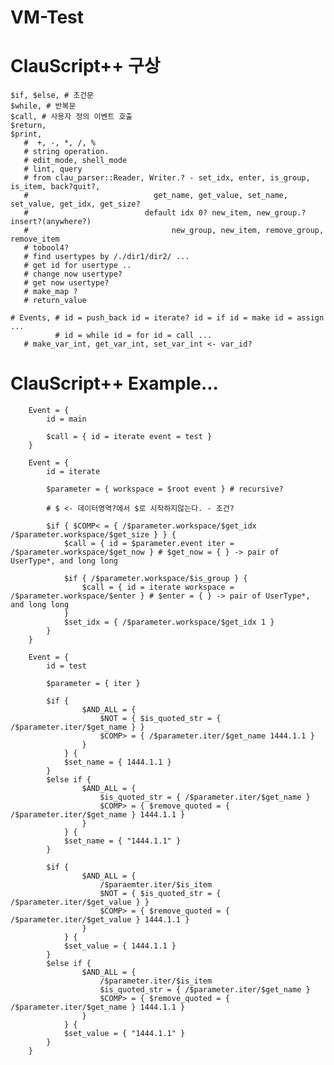 # VM-Test

# ClauScript++ 구상
    $if, $else, # 조건문 
    $while, # 반복문
    $call, # 사용자 정의 이벤트 호출
    $return,
    $print,
       #  +, -, *, /, %
       # string operation.
       # edit_mode, shell_mode
       # lint, query
       # from clau_parser::Reader, Writer.? - set_idx, enter, is_group, is_item, back?quit?, 
       #                            get_name, get_value, set_name, set_value, get_idx, get_size?
       #                          default idx 0? new_item, new_group.? insert?(anywhere?)
       #                                new_group, new_item, remove_group, remove_item
       # tobool4?
       # find usertypes by /./dir1/dir2/ ...
       # get id for usertype ..
       # change now usertype?
       # get now usertype?
       # make_map ? 
       # return_value
       
    # Events, # id = push_back id = iterate? id = if id = make id = assign ...
              # id = while id = for id = call ... 
       # make_var_int, get_var_int, set_var_int <- var_id?

# ClauScript++ Example...

        Event = {
            id = main

            $call = { id = iterate event = test }
        }

        Event = {
            id = iterate

            $parameter = { workspace = $root event } # recursive?

            # $ <- 데이터영역?에서 $로 시작하지않는다. - 조건?

            $if { $COMP< = { /$parameter.workspace/$get_idx /$parameter.workspace/$get_size } } {
                $call = { id = $parameter.event iter = /$parameter.workspace/$get_now } # $get_now = { } -> pair of UserType*, and long long

                $if { /$parameter.workspace/$is_group } {
                    $call = { id = iterate workspace = /$parameter.workspace/$enter } # $enter = { } -> pair of UserType*, and long long
                }
                $set_idx = { /$parameter.workspace/$get_idx 1 }
            }
        }

        Event = {
            id = test

            $parameter = { iter }	

            $if { 
                    $AND_ALL = { 
                        $NOT = { $is_quoted_str = { /$parameter.iter/$get_name } }			
                        $COMP> = { /$parameter.iter/$get_name 1444.1.1 }
                    }
                } {
                $set_name = { 1444.1.1 }
            }
            $else if { 
                    $AND_ALL = { 
                        $is_quoted_str = { /$parameter.iter/$get_name }
                        $COMP> = { $remove_quoted = { /$parameter.iter/$get_name } 1444.1.1 }
                    }
                } {
                $set_name = { "1444.1.1" }
            }

            $if { 
                    $AND_ALL = {
                        /$paraemter.iter/$is_item
                        $NOT = { $is_quoted_str = { /$parameter.iter/$get_value } }
                        $COMP> = { $remove_quoted = { /$parameter.iter/$get_value } 1444.1.1 }
                    }
                } {
                $set_value = { 1444.1.1 }
            }
            $else if { 
                    $AND_ALL = { 
                        /$parameter.iter/$is_item
                        $is_quoted_str = { /$parameter.iter/$get_name }
                        $COMP> = { $remove_quoted = { /$parameter.iter/$get_name } 1444.1.1 }
                    }
                } {
                $set_value = { "1444.1.1" }
            }
        }

